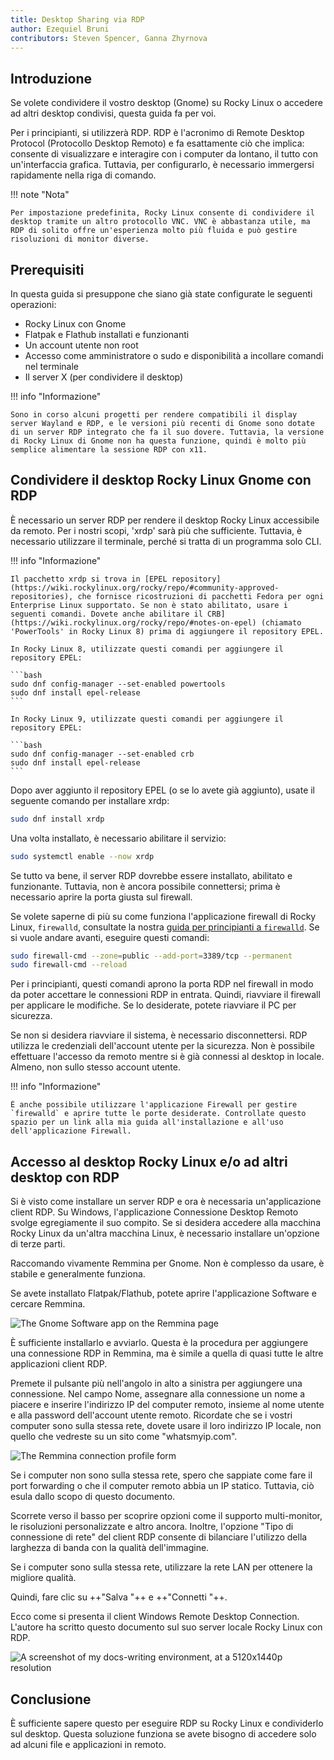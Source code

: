 ```yaml
---
title: Desktop Sharing via RDP
author: Ezequiel Bruni
contributors: Steven Spencer, Ganna Zhyrnova
---
```


## Introduzione

Se volete condividere il vostro desktop (Gnome) su Rocky Linux o accedere ad altri desktop condivisi, questa guida fa per voi.

Per i principianti, si utilizzerà RDP. RDP è l'acronimo di Remote Desktop Protocol (Protocollo Desktop Remoto) e fa esattamente ciò che implica: consente di visualizzare e interagire con i computer da lontano, il tutto con un'interfaccia grafica. Tuttavia, per configurarlo, è necessario immergersi rapidamente nella riga di comando.

!!! note "Nota"

```
Per impostazione predefinita, Rocky Linux consente di condividere il desktop tramite un altro protocollo VNC. VNC è abbastanza utile, ma RDP di solito offre un'esperienza molto più fluida e può gestire risoluzioni di monitor diverse.
```

## Prerequisiti

In questa guida si presuppone che siano già state configurate le seguenti operazioni:

 - Rocky Linux con Gnome
 - Flatpak e Flathub installati e funzionanti
 - Un account utente non root
 - Accesso come amministratore o sudo e disponibilità a incollare comandi nel terminale
 - Il server X (per condividere il desktop)

!!! info "Informazione"

```
Sono in corso alcuni progetti per rendere compatibili il display server Wayland e RDP, e le versioni più recenti di Gnome sono dotate di un server RDP integrato che fa il suo dovere. Tuttavia, la versione di Rocky Linux di Gnome non ha questa funzione, quindi è molto più semplice alimentare la sessione RDP con x11.
```

## Condividere il desktop Rocky Linux Gnome con RDP

È necessario un server RDP per rendere il desktop Rocky Linux accessibile da remoto. Per i nostri scopi, 'xrdp' sarà più che sufficiente. Tuttavia, è necessario utilizzare il terminale, perché si tratta di un programma solo CLI.

!!! info "Informazione"

````
Il pacchetto xrdp si trova in [EPEL repository](https://wiki.rockylinux.org/rocky/repo/#community-approved-repositories), che fornisce ricostruzioni di pacchetti Fedora per ogni Enterprise Linux supportato. Se non è stato abilitato, usare i seguenti comandi. Dovete anche abilitare il CRB](https://wiki.rockylinux.org/rocky/repo/#notes-on-epel) (chiamato 'PowerTools' in Rocky Linux 8) prima di aggiungere il repository EPEL.

In Rocky Linux 8, utilizzate questi comandi per aggiungere il repository EPEL:

```bash
sudo dnf config-manager --set-enabled powertools
sudo dnf install epel-release
```

In Rocky Linux 9, utilizzate questi comandi per aggiungere il repository EPEL:

```bash
sudo dnf config-manager --set-enabled crb
sudo dnf install epel-release
```
````

Dopo aver aggiunto il repository EPEL (o se lo avete già aggiunto), usate il seguente comando per installare xrdp:

```bash
sudo dnf install xrdp
```

Una volta installato, è necessario abilitare il servizio:

```bash
sudo systemctl enable --now xrdp
```

Se tutto va bene, il server RDP dovrebbe essere installato, abilitato e funzionante. Tuttavia, non è ancora possibile connettersi; prima è necessario aprire la porta giusta sul firewall.

Se volete saperne di più su come funziona l'applicazione firewall di Rocky Linux, `firewalld`, consultate la nostra [guida per principianti a `firewalld`](../../guides/security/firewalld-beginners.md). Se si vuole andare avanti, eseguire questi comandi:

```bash
sudo firewall-cmd --zone=public --add-port=3389/tcp --permanent
sudo firewall-cmd --reload
```

Per i principianti, questi comandi aprono la porta RDP nel firewall in modo da poter accettare le connessioni RDP in entrata. Quindi, riavviare il firewall per applicare le modifiche. Se lo desiderate, potete riavviare il PC per sicurezza.

Se non si desidera riavviare il sistema, è necessario disconnettersi. RDP utilizza le credenziali dell'account utente per la sicurezza. Non è possibile effettuare l'accesso da remoto mentre si è già connessi al desktop in locale. Almeno, non sullo stesso account utente.

!!! info "Informazione"

```
È anche possibile utilizzare l'applicazione Firewall per gestire `firewalld` e aprire tutte le porte desiderate. Controllate questo spazio per un link alla mia guida all'installazione e all'uso dell'applicazione Firewall.
```

## Accesso al desktop Rocky Linux e/o ad altri desktop con RDP

Si è visto come installare un server RDP e ora è necessaria un'applicazione client RDP. Su Windows, l'applicazione Connessione Desktop Remoto svolge egregiamente il suo compito. Se si desidera accedere alla macchina Rocky Linux da un'altra macchina Linux, è necessario installare un'opzione di terze parti.

Raccomando vivamente Remmina per Gnome. Non è complesso da usare, è stabile e generalmente funziona.

Se avete installato Flatpak/Flathub, potete aprire l'applicazione Software e cercare Remmina.

![The Gnome Software app on the Remmina page](images/rdp_images/01-remmina.png)

È sufficiente installarlo e avviarlo. Questa è la procedura per aggiungere una connessione RDP in Remmina, ma è simile a quella di quasi tutte le altre applicazioni client RDP.

Premete il pulsante più nell'angolo in alto a sinistra per aggiungere una connessione. Nel campo Nome, assegnare alla connessione un nome a piacere e inserire l'indirizzo IP del computer remoto, insieme al nome utente e alla password dell'account utente remoto. Ricordate che se i vostri computer sono sulla stessa rete, dovete usare il loro indirizzo IP locale, non quello che vedreste su un sito come "whatsmyip.com".

![The Remmina connection profile form](images/rdp_images/02-remmina-config.png)

Se i computer non sono sulla stessa rete, spero che sappiate come fare il port forwarding o che il computer remoto abbia un IP statico. Tuttavia, ciò esula dallo scopo di questo documento.

Scorrete verso il basso per scoprire opzioni come il supporto multi-monitor, le risoluzioni personalizzate e altro ancora. Inoltre, l'opzione "Tipo di connessione di rete" del client RDP consente di bilanciare l'utilizzo della larghezza di banda con la qualità dell'immagine.

Se i computer sono sulla stessa rete, utilizzare la rete LAN per ottenere la migliore qualità.

Quindi, fare clic su ++"Salva "++ e ++"Connetti "++.

Ecco come si presenta il client Windows Remote Desktop Connection. L'autore ha scritto questo documento sul suo server locale Rocky Linux con RDP.

![A screenshot of my docs-writing environment, at a 5120x1440p resolution](images/rdp_images/03-rdp-connection.jpg)

## Conclusione

È sufficiente sapere questo per eseguire RDP su Rocky Linux e condividerlo sul desktop. Questa soluzione funziona se avete bisogno di accedere solo ad alcuni file e applicazioni in remoto.

